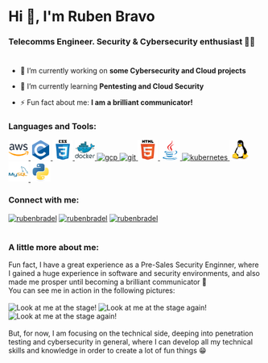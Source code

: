 <h1 align="left">Hi 👋, I'm Ruben Bravo</h1>
<h3 align="left">Telecomms Engineer. Security & Cybersecurity enthusiast 👨‍💻</h3>
<h1 align="left"></h1>

- 🔭 I’m currently working on **some Cybersecurity and Cloud projects**

- 🌱 I’m currently learning **Pentesting and Cloud Security**

- ⚡ Fun fact about me: **I am a brilliant communicator!**

<h3 align="left">Languages and Tools:</h3>
<p align="left"> <a href="https://aws.amazon.com" target="_blank" rel="noreferrer"> <img src="https://raw.githubusercontent.com/devicons/devicon/master/icons/amazonwebservices/amazonwebservices-original-wordmark.svg" alt="aws" width="40" height="40"/> </a> <a href="https://www.cprogramming.com/" target="_blank" rel="noreferrer"> <img src="https://raw.githubusercontent.com/devicons/devicon/master/icons/c/c-original.svg" alt="c" width="40" height="40"/> </a> <a href="https://www.w3schools.com/css/" target="_blank" rel="noreferrer"> <img src="https://raw.githubusercontent.com/devicons/devicon/master/icons/css3/css3-original-wordmark.svg" alt="css3" width="40" height="40"/> </a> <a href="https://www.docker.com/" target="_blank" rel="noreferrer"> <img src="https://raw.githubusercontent.com/devicons/devicon/master/icons/docker/docker-original-wordmark.svg" alt="docker" width="40" height="40"/> </a> <a href="https://cloud.google.com" target="_blank" rel="noreferrer"> <img src="https://www.vectorlogo.zone/logos/google_cloud/google_cloud-icon.svg" alt="gcp" width="40" height="40"/> </a> <a href="https://git-scm.com/" target="_blank" rel="noreferrer"> <img src="https://www.vectorlogo.zone/logos/git-scm/git-scm-icon.svg" alt="git" width="40" height="40"/> </a> <a href="https://www.w3.org/html/" target="_blank" rel="noreferrer"> <img src="https://raw.githubusercontent.com/devicons/devicon/master/icons/html5/html5-original-wordmark.svg" alt="html5" width="40" height="40"/> </a> <a href="https://www.java.com" target="_blank" rel="noreferrer"> <img src="https://raw.githubusercontent.com/devicons/devicon/master/icons/java/java-original.svg" alt="java" width="40" height="40"/> </a> <a href="https://kubernetes.io" target="_blank" rel="noreferrer"> <img src="https://www.vectorlogo.zone/logos/kubernetes/kubernetes-icon.svg" alt="kubernetes" width="40" height="40"/> </a> <a href="https://www.linux.org/" target="_blank" rel="noreferrer"> <img src="https://raw.githubusercontent.com/devicons/devicon/master/icons/linux/linux-original.svg" alt="linux" width="40" height="40"/> </a> <a href="https://www.mysql.com/" target="_blank" rel="noreferrer"> <img src="https://raw.githubusercontent.com/devicons/devicon/master/icons/mysql/mysql-original-wordmark.svg" alt="mysql" width="40" height="40"/> </a> <a href="https://www.python.org" target="_blank" rel="noreferrer"> <img src="https://raw.githubusercontent.com/devicons/devicon/master/icons/python/python-original.svg" alt="python" width="40" height="40"/> </a> </p>

<h3 align="left">Connect with me:</h3>
<p align="left">
<a href="https://linkedin.com/in/rubenbradel" target="blank"><img align="center" src="https://raw.githubusercontent.com/rahuldkjain/github-profile-readme-generator/master/src/images/icons/Social/linked-in-alt.svg" alt="rubenbradel" height="30" width="40" /></a>
<a href="https://stackoverflow.com/users/rubenbradel" target="blank"><img align="center" src="https://raw.githubusercontent.com/rahuldkjain/github-profile-readme-generator/master/src/images/icons/Social/stack-overflow.svg" alt="rubenbradel" height="30" width="40" /></a>
<a href="https://www.hackerrank.com/rubenbradel" target="blank"><img align="center" src="https://raw.githubusercontent.com/rahuldkjain/github-profile-readme-generator/master/src/images/icons/Social/hackerrank.svg" alt="rubenbradel" height="30" width="40" /></a>
</p>

<h1 align="left"></h1>
<h3 align="left">A little more about me:</h3>

Fun fact, I have a great experience as a Pre-Sales Security Enginner, where I gained a huge experience in software and security environments, and also made me prosper until becoming a brilliant communicator 🤩  
You can see me in action in the following pictures:
<br>
<br>
<img alt="Look at me at the stage!" width="300" src="[https://media-exp1.licdn.com/dms/image/C5622AQEOwiGpF3yVYQ/feedshare-shrink_2048_1536/0/1643711298081?e=1671667200&v=beta&t=FmiO1Lv1rcT5THNxOOMeNOpRupIvG4isAEj36Ot18A0](https://media.licdn.com/dms/image/C5622AQEOwiGpF3yVYQ/feedshare-shrink_2048_1536/0/1643711298081?e=1676505600&v=beta&t=JjRPwKjiry83kERpzhrsx7TKyN_IJnEd-a_QiJxvMv0)">
<img alt="Look at me at the stage again!" width="300" src="[https://media-exp1.licdn.com/dms/image/C5622AQHgLRDumKg3aA/feedshare-shrink_2048_1536/0/1643711293807?e=1671667200&v=beta&t=WLCef96HutxzhQgvCDGsQsCLwWGyJGZIqQvVqi5sUeg](https://media.licdn.com/dms/image/C5622AQHgLRDumKg3aA/feedshare-shrink_2048_1536/0/1643711293807?e=1676505600&v=beta&t=I15CbX6Bm17NzoA6gkmwFbbpmdANi9peNN7jTe-Y6BY)">
<img alt="Look at me at the stage again!" width="300" src="[https://media-exp1.licdn.com/dms/image/C5622AQG6zpsP7Hw48w/feedshare-shrink_2048_1536/0/1643711297807?e=1671667200&v=beta&t=BzOPZdjwkzEnn00XTHQ_61MNyMyyXOmGlNlP5sDXtF8](https://media.licdn.com/dms/image/C5622AQG6zpsP7Hw48w/feedshare-shrink_2048_1536/0/1643711297807?e=1676505600&v=beta&t=-PQmy5yWoSq45s-b5sWswmgQ6yePlajKP_KLaSafZJ8)">
<br>
<br>
But, for now, I am focusing on the technical side, deeping into penetration testing and cybersecurity in general, where I can develop all my technical skills and knowledge in order to create a lot of fun things 😁

<!--
<h1 align="left"></h1>
<img align="left" alt="Coding" width="350" src="https://1st-it.com/wp-content/uploads/2017/05/cyber-attack.gif">
-->
